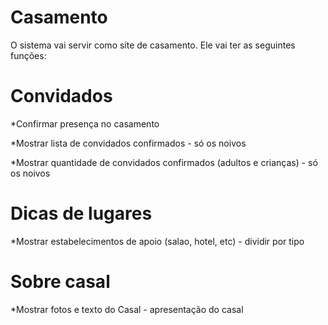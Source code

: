 # Casamento

O sistema vai servir como site de casamento.
Ele vai ter as seguintes funções:
#

# Convidados
*Confirmar presença no casamento

*Mostrar lista de convidados confirmados - só os noivos 

*Mostrar quantidade de convidados confirmados (adultos e crianças) - só os noivos 

# Dicas de lugares

*Mostrar estabelecimentos de apoio (salao, hotel, etc) - dividir por tipo

# Sobre casal

*Mostrar fotos e texto do Casal - apresentação do casal

